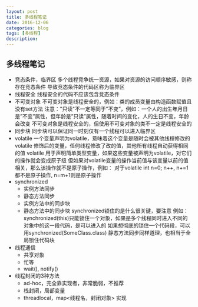 ```yaml
---
layout: post
title: 多线程笔记
date: 2016-12-06
categories: blog
tags: [多线程]
description: 
---
```


## 多线程笔记﻿

- 竞态条件，临界区
多个线程竞争统一资源，如果对资源的访问顺序敏感，则称存在竞态条件
导致竞态条件的代码区称为临界区
- 线程安全
线程安全的代码不应该包含竞态条件
- 不可变对象
不可变对象是线程安全的，例如：类的成员变量由构造函数赋值且没有set方法
注意：”只读"不一定等同于”不变”，例如：一个人的出生年月日是”不变”属性，但年龄是”只读”属性，随着时间的变化，人的生日不变，年龄会改变
不可变对象是线程安全的，但使用不可变对象的类不一定是线程安全的
- 同步块
同步块可以保证同一时刻仅有一个线程可以进入临界区
- volatile
一个变量声明为volatile，意味着这个变量是随时会被其他线程修改的
volatile 修饰后的变量，任何线程修改了改的值，其他所有线程自动获得相同的值
volatile 用于声明简单类型变量，如果这些变量被声明为volatile，对它们的操作就会变成原子级
但如果对volatile变量的操作当前值与该变量以前的值相关，那么该操作就不是原子操作，例如：
对于volatile int n=0;
n++, n+=1都不是原子操作, n=m+1则是原子操作
- synchronized
  + 实例方法同步
  + 静态方法同步
  + 实例方法中的同步块
  + 静态方法中的同步块 
synchronized锁住的是什么很关键，要注意
例如：synchronized(this)只能锁住一个对象，如果是多个线程同时进入不同的对象中的这一段代码，是可以进入的
如果想彻底的锁住一个代码段，可以用synchronized(SomeClass.class)
静态方法同步同样道理，也相当于全局锁住代码块
- 线程通信
  + 共享对象
  + 忙等
  + wait(), notify()
- 线程封闭的3种方法
  - ad-hoc，完全靠实现者，非常脆弱，不推荐
  - 栈封闭，局部变量
  - threadlocal，map<线程名，封闭对象> 实现